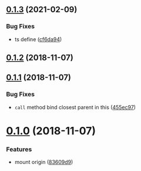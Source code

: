 <a name="0.1.3"></a>

## [0.1.3](https://github.com/imcuttle/react-pizza/compare/v0.1.2...v0.1.3) (2021-02-09)

### Bug Fixes

- ts define ([cf6da94](https://github.com/imcuttle/react-pizza/commit/cf6da94))

<a name="0.1.2"></a>

## [0.1.2](https://github.com/imcuttle/react-pizza/compare/v0.1.1...v0.1.2) (2018-11-07)

<a name="0.1.1"></a>

## [0.1.1](https://github.com/imcuttle/react-pizza/compare/v0.1.0...v0.1.1) (2018-11-07)

### Bug Fixes

- `call` method bind closest parent in this ([455ec97](https://github.com/imcuttle/react-pizza/commit/455ec97))

<a name="0.1.0"></a>

# [0.1.0](https://github.com/imcuttle/react-pizza/compare/83609d9...v0.1.0) (2018-11-07)

### Features

- mount origin ([83609d9](https://github.com/imcuttle/react-pizza/commit/83609d9))
